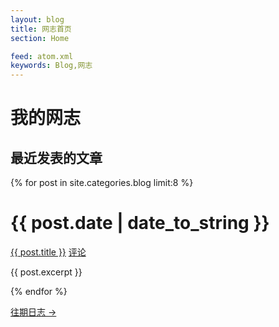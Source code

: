 ```yaml
---
layout: blog
title: 网志首页
section: Home

feed: atom.xml
keywords: Blog,网志
---
```


我的网志
========

最近发表的文章
--------------

{% for post in site.categories.blog limit:8 %}
<div class="section list">
  <h1>{{ post.date | date_to_string }}</h1>
  <p class="line">
  <a class="title" href="{{ post.url }}">{{ post.title }}</a>
  <a class="comments" href="{{ post.url }}#disqus_thread">评论</a>
  </p>
  <p class="excerpt">{{ post.excerpt }}</p>
</div>
{% endfor %}

<p>
<a href="past.html">往期日志 &rarr;</a>
</p>

<script type="text/javascript">
//<![CDATA[
  function get_disqus_comments() {
    var links = document.getElementsByTagName('a');
    var query = '?';
    for(var i = 0; i < links.length; i++) {
      if(links[i].href.indexOf('#disqus_thread') >= 0) {
        query += 'url' + i + '=' + encodeURIComponent(links[i].href) + '&';
      }
    }
    document.write('<script type="text/javascript" src="http://disqus.com/forums/markreid/get_num_replies.js' + query + '"></' + 'script>');
  };
  window.onload = get_disqus_comments();
//]]>
</script>
